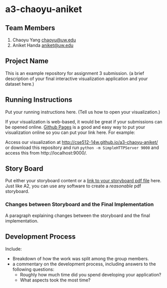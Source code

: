 a3-chaoyu-aniket
===============

## Team Members

1. Chaoyu Yang chaoyu@uw.edu
2. Aniket Handa aniket@uw.edu

## Project Name

This is an example repository for assignment 3 submission. 
(a brief description of your final interactive visualization application and your dataset here.)


## Running Instructions

Put your running instructions here.  (Tell us how to open your visualization.) 

If your visualization is web-based,  it would be great if your submissions can be opened online. [Github Pages](http://pages.github.com/) is a good and easy way to put your visualization online so you can put your link here.  For example:

Access our visualization at http://cse512-14w.github.io/a3-chaoyu-aniket/ or download this repository and run `python -m SimpleHTTPServer 9000` and access this from http://localhost:9000/.


## Story Board

Put either your storyboard content or a [link to your storyboard pdf file](storyboard.pdf?raw=true) here.   Just like A2, you can use any software to create a *reasonable* pdf storyboard.


### Changes between Storyboard and the Final Implementation

A paragraph explaining changes between the storyboard and the final implementation.


## Development Process

Include:
- Breakdown of how the work was split among the group members. 
- a commentary on the development process, including answers to the following questions: 
  - Roughly how much time did you spend developing your application?
  - What aspects took the most time?
